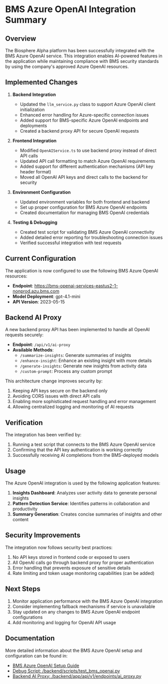 # BMS Azure OpenAI Integration Summary

## Overview

The Biosphere Alpha platform has been successfully integrated with the BMS Azure OpenAI service. This integration enables AI-powered features in the application while maintaining compliance with BMS security standards by using the company's approved Azure OpenAI resources.

## Implemented Changes

1. **Backend Integration**
   - Updated the `llm_service.py` class to support Azure OpenAI client initialization
   - Enhanced error handling for Azure-specific connection issues
   - Added support for BMS-specific Azure OpenAI endpoints and deployments
   - Created a backend proxy API for secure OpenAI requests

2. **Frontend Integration**
   - Modified `OpenAIService.ts` to use backend proxy instead of direct API calls
   - Updated API call formatting to match Azure OpenAI requirements
   - Added support for different authentication mechanisms (API key header format)
   - Moved all OpenAI API keys and direct calls to the backend for security

3. **Environment Configuration**
   - Updated environment variables for both frontend and backend
   - Set up proper configuration for BMS Azure OpenAI endpoints
   - Created documentation for managing BMS OpenAI credentials

4. **Testing & Debugging**
   - Created test script for validating BMS Azure OpenAI connectivity
   - Added detailed error reporting for troubleshooting connection issues
   - Verified successful integration with test requests

## Current Configuration

The application is now configured to use the following BMS Azure OpenAI resources:

- **Endpoint**: https://bms-openai-services-eastus2-1-nonprod.azu.bms.com
- **Model Deployment**: gpt-4.1-mini
- **API Version**: 2023-05-15

## Backend AI Proxy

A new backend proxy API has been implemented to handle all OpenAI requests securely:

- **Endpoint**: `/api/v1/ai-proxy`
- **Available Methods**:
  - `/summarize-insights`: Generate summaries of insights
  - `/enhance-insight`: Enhance an existing insight with more details
  - `/generate-insights`: Generate new insights from activity data
  - `/custom-prompt`: Process any custom prompt

This architecture change improves security by:
1. Keeping API keys secure on the backend only
2. Avoiding CORS issues with direct API calls
3. Enabling more sophisticated request handling and error management
4. Allowing centralized logging and monitoring of AI requests

## Verification

The integration has been verified by:

1. Running a test script that connects to the BMS Azure OpenAI service
2. Confirming that the API key authentication is working correctly
3. Successfully receiving AI completions from the BMS-deployed models

## Usage

The Azure OpenAI integration is used by the following application features:

1. **Insights Dashboard**: Analyzes user activity data to generate personal insights
2. **Pattern Detection Service**: Identifies patterns in collaboration and productivity
3. **Summary Generation**: Creates concise summaries of insights and other content

## Security Improvements

The integration now follows security best practices:
1. No API keys stored in frontend code or exposed to users
2. All OpenAI calls go through backend proxy for proper authentication
3. Error handling that prevents exposure of sensitive details
4. Rate limiting and token usage monitoring capabilities (can be added)

## Next Steps

1. Monitor application performance with the BMS Azure OpenAI integration
2. Consider implementing fallback mechanisms if service is unavailable
3. Stay updated on any changes to BMS Azure OpenAI endpoint configurations
4. Add monitoring and logging for OpenAI API usage

## Documentation

More detailed information about the BMS Azure OpenAI setup and configuration can be found in:

- [BMS Azure OpenAI Setup Guide](AZURE_OPENAI_SETUP.md)
- [Debug Script: /backend/scripts/test_bms_openai.py](../backend/scripts/test_bms_openai.py)
- [Backend AI Proxy: /backend/app/api/v1/endpoints/ai_proxy.py](../backend/app/api/v1/endpoints/ai_proxy.py)